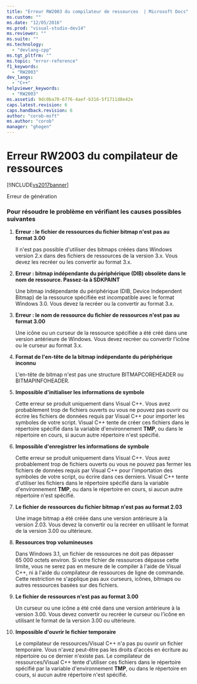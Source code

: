 ```yaml
---
title: "Erreur RW2003 du compilateur de ressources  | Microsoft Docs"
ms.custom: ""
ms.date: "12/05/2016"
ms.prod: "visual-studio-dev14"
ms.reviewer: ""
ms.suite: ""
ms.technology: 
  - "devlang-cpp"
ms.tgt_pltfrm: ""
ms.topic: "error-reference"
f1_keywords: 
  - "RW2003"
dev_langs: 
  - "C++"
helpviewer_keywords: 
  - "RW2003"
ms.assetid: 9dc0ba70-6776-4aef-b316-5f1711d8e42e
caps.latest.revision: 6
caps.handback.revision: 6
author: "corob-msft"
ms.author: "corob"
manager: "ghogen"
---
```

# Erreur RW2003 du compilateur de ressources 
[!INCLUDE[vs2017banner](../../assembler/inline/includes/vs2017banner.md)]

Erreur de génération  
  
### Pour résoudre le problème en vérifiant les causes possibles suivantes  
  
1.  **Erreur : le fichier de ressources du fichier bitmap n'est pas au format 3.00**  
  
     Il n'est pas possible d'utiliser des bitmaps créées dans Windows version 2.x dans des fichiers de ressources de la version 3.x.  Vous devez les recréer ou les convertir au format 3.x.  
  
2.  **Erreur : bitmap indépendante du périphérique \(DIB\) obsolète dans le nom de ressource.  Passez\-la à SDKPAINT**  
  
     Une bitmap indépendante du périphérique \(DIB, Device Independent Bitmap\) de la ressource spécifiée est incompatible avec le format Windows 3.0.  Vous devez la recréer ou la convertir au format 3.x.  
  
3.  **Erreur : le nom de ressource du fichier de ressources n'est pas au format 3.00**  
  
     Une icône ou un curseur de la ressource spécifiée a été créé dans une version antérieure de Windows.  Vous devez recréer ou convertir l'icône ou le curseur au format 3.x.  
  
4.  **Format de l'en\-tête de la bitmap indépendante du périphérique inconnu**  
  
     L'en\-tête de bitmap n'est pas une structure BITMAPCOREHEADER ou BITMAPINFOHEADER.  
  
5.  **Impossible d'initialiser les informations de symbole**  
  
     Cette erreur se produit uniquement dans Visual C\+\+.  Vous avez probablement trop de fichiers ouverts ou vous ne pouvez pas ouvrir ou écrire les fichiers de données requis par Visual C\+\+ pour importer les symboles de votre script.  Visual C\+\+ tente de créer ces fichiers dans le répertoire spécifié dans la variable d'environnement **TMP**, ou dans le répertoire en cours, si aucun autre répertoire n'est spécifié.  
  
6.  **Impossible d'enregistrer les informations de symbole**  
  
     Cette erreur se produit uniquement dans Visual C\+\+.  Vous avez probablement trop de fichiers ouverts ou vous ne pouvez pas fermer les fichiers de données requis par Visual C\+\+ pour l'importation des symboles de votre script, ou écrire dans ces derniers.  Visual C\+\+ tente d'utiliser les fichiers dans le répertoire spécifié dans la variable d'environnement **TMP**, ou dans le répertoire en cours, si aucun autre répertoire n'est spécifié.  
  
7.  **Le fichier de ressources du fichier bitmap n'est pas au format 2.03**  
  
     Une image bitmap a été créée dans une version antérieure à la version 2.03.  Vous devez la convertir ou la recréer en utilisant le format de la version 3.00 ou ultérieure.  
  
8.  **Ressources trop volumineuses**  
  
     Dans Windows 3.1, un fichier de ressources ne doit pas dépasser 65 000 octets environ.  Si votre fichier de ressources dépasse cette limite, vous ne serez pas en mesure de le compiler à l'aide de Visual C\+\+, ni à l'aide du compilateur de ressources de ligne de commande.  Cette restriction ne s'applique pas aux curseurs, icônes, bitmaps ou autres ressources basées sur des fichiers.  
  
9. **Le fichier de ressources n'est pas au format 3.00**  
  
     Un curseur ou une icône a été créé dans une version antérieure à la version 3.00.  Vous devez convertir ou recréer le curseur ou l'icône en utilisant le format de la version 3.00 ou ultérieure.  
  
10. **Impossible d'ouvrir le fichier temporaire**  
  
     Le compilateur de ressources\/Visual C\+\+ n'a pas pu ouvrir un fichier temporaire.  Vous n'avez peut\-être pas les droits d'accès en écriture au répertoire ou ce dernier n'existe pas.  Le compilateur de ressources\/Visual C\+\+ tente d'utiliser ces fichiers dans le répertoire spécifié par la variable d'environnement **TMP**, ou dans le répertoire en cours, si aucun autre répertoire n'est spécifié.